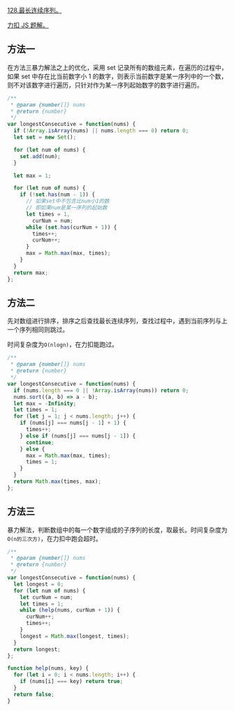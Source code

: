 [128.最长连续序列。](https://leetcode-cn.com/problems/longest-consecutive-sequence/solution/zui-chang-lian-xu-xu-lie-by-leetcode/)

[力扣 JS 题解。](https://github.com/GuYueJiaJie/blog/blob/master/%E7%AE%97%E6%B3%95%E4%B8%8E%E6%95%B0%E6%8D%AE%E7%BB%93%E6%9E%84/README.md)

## 方法一

在方法三暴力解法之上的优化，采用 set 记录所有的数组元素，在遍历的过程中，如果 set 中存在比当前数字小 1 的数字，则表示当前数字是某一序列中的一个数，则不对该数字进行遍历，只针对作为某一序列起始数字的数字进行遍历。

```javascript
/**
 * @param {number[]} nums
 * @return {number}
 */
var longestConsecutive = function(nums) {
  if (!Array.isArray(nums) || nums.length === 0) return 0;
  let set = new Set();

  for (let num of nums) {
    set.add(num);
  }

  let max = 1;

  for (let num of nums) {
    if (!set.has(num - 1)) {
      // 如果set中不包含比num小1的数
      // 即如果num是某一序列的起始数
      let times = 1,
        curNum = num;
      while (set.has(curNum + 1)) {
        times++;
        curNum++;
      }
      max = Math.max(max, times);
    }
  }
  return max;
};
```

## 方法二

先对数组进行排序，排序之后查找最长连续序列，查找过程中，遇到当前序列与上一个序列相同则跳过。

时间复杂度为`O(nlogn)`，在力扣能跑过。

```javascript
/**
 * @param {number[]} nums
 * @return {number}
 */
var longestConsecutive = function(nums) {
  if (nums.length === 0 || !Array.isArray(nums)) return 0;
  nums.sort((a, b) => a - b);
  let max = -Infinity;
  let times = 1;
  for (let j = 1; j < nums.length; j++) {
    if (nums[j] === nums[j - 1] + 1) {
      times++;
    } else if (nums[j] === nums[j - 1]) {
      continue;
    } else {
      max = Math.max(max, times);
      times = 1;
    }
  }
  return Math.max(times, max);
};
```

## 方法三

暴力解法，判断数组中的每一个数字组成的子序列的长度，取最长。时间复杂度为`O(n的三次方)`，在力扣中跑会超时。

```javascript
/**
 * @param {number[]} nums
 * @return {number}
 */
var longestConsecutive = function(nums) {
  let longest = 0;
  for (let num of nums) {
    let curNum = num;
    let times = 1;
    while (help(nums, curNum + 1)) {
      curNum++;
      times++;
    }
    longest = Math.max(longest, times);
  }
  return longest;
};

function help(nums, key) {
  for (let i = 0; i < nums.length; i++) {
    if (nums[i] === key) return true;
  }
  return false;
}
```
